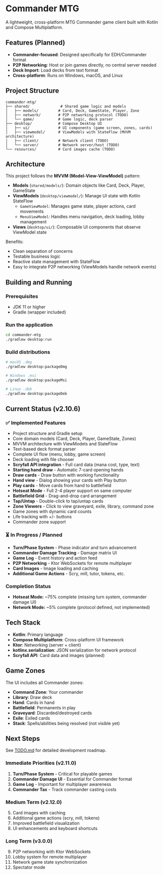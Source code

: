 # Commander MTG

A lightweight, cross-platform MTG Commander game client built with Kotlin and Compose Multiplatform.

## Features (Planned)

- **Commander-focused**: Designed specifically for EDH/Commander format
- **P2P Networking**: Host or join games directly, no central server needed
- **Deck Import**: Load decks from text format
- **Cross-platform**: Runs on Windows, macOS, and Linux

## Project Structure

```
commander-mtg/
├── shared/              # Shared game logic and models
│   ├── models/         # Card, Deck, GameState, Player, Zone
│   ├── network/        # P2P networking protocol (TODO)
│   └── game/           # Game logic, deck parser
├── desktop/            # Compose Desktop UI
│   ├── ui/             # UI components (game screen, zones, cards)
│   ├── viewmodel/      # ViewModels with StateFlow (MVVM architecture)
│   ├── client/         # Network client (TODO)
│   └── server/         # Network server/host (TODO)
└── resources/          # Card images cache (TODO)
```

## Architecture

This project follows the **MVVM (Model-View-ViewModel)** pattern:

- **Models** (`shared/models/`): Domain objects like Card, Deck, Player, GameState
- **ViewModels** (`desktop/viewmodel/`): Manage UI state with Kotlin StateFlow
  - `GameViewModel`: Manages game state, player actions, card movements
  - `MenuViewModel`: Handles menu navigation, deck loading, lobby management
- **Views** (`desktop/ui/`): Composable UI components that observe ViewModel state

Benefits:
- Clean separation of concerns
- Testable business logic
- Reactive state management with StateFlow
- Easy to integrate P2P networking (ViewModels handle network events)

## Building and Running

### Prerequisites
- JDK 11 or higher
- Gradle (wrapper included)

### Run the application
```bash
cd commander-mtg
./gradlew desktop:run
```

### Build distributions
```bash
# macOS .dmg
./gradlew desktop:packageDmg

# Windows .msi
./gradlew desktop:packageMsi

# Linux .deb
./gradlew desktop:packageDeb
```

## Current Status (v2.10.6)

### ✅ Implemented Features
- Project structure and Gradle setup
- Core domain models (Card, Deck, Player, GameState, Zones)
- MVVM architecture with ViewModels and StateFlow
- Text-based deck format parser
- Complete UI flow (menu, lobby, game screen)
- Deck loading with file chooser
- **Scryfall API integration** - Full card data (mana cost, type, text)
- **Starting hand draw** - Automatic 7-card opening hands
- **Draw cards** - Draw button with working functionality
- **Hand view** - Dialog showing your cards with Play button
- **Play cards** - Move cards from hand to battlefield
- **Hotseat Mode** - Full 2-4 player support on same computer
- **Battlefield Grid** - Drag-and-drop card arrangement
- **Tap/Untap** - Double-click to tap/untap cards
- **Zone Viewers** - Click to view graveyard, exile, library, command zone
- Game zones with dynamic card counts
- Life tracking with +/- buttons
- Commander zone support

### ⏳ In Progress / Planned
- **Turn/Phase System** - Phase indicator and turn advancement
- **Commander Damage Tracking** - Damage matrix UI
- **Game Log** - Event history and action feed
- **P2P Networking** - Ktor WebSockets for remote multiplayer
- **Card Images** - Image loading and caching
- **Additional Game Actions** - Scry, mill, tutor, tokens, etc.

### Completion Status
- **Hotseat Mode:** ~75% complete (missing turn system, commander damage UI)
- **Network Mode:** ~5% complete (protocol defined, not implemented)

## Tech Stack

- **Kotlin**: Primary language
- **Compose Multiplatform**: Cross-platform UI framework
- **Ktor**: Networking (server + client)
- **kotlinx.serialization**: JSON serialization for network protocol
- **Scryfall API**: Card data and images (planned)

## Game Zones

The UI includes all Commander zones:
- **Command Zone**: Your commander
- **Library**: Draw deck
- **Hand**: Cards in hand
- **Battlefield**: Permanents in play
- **Graveyard**: Discarded/destroyed cards
- **Exile**: Exiled cards
- **Stack**: Spells/abilities being resolved (not visible yet)

## Next Steps

See [TODO.md](TODO.md) for detailed development roadmap.

### Immediate Priorities (v2.11.0)
1. **Turn/Phase System** - Critical for playable games
2. **Commander Damage UI** - Essential for Commander format
3. **Game Log** - Important for multiplayer awareness
4. **Commander Tax** - Track commander casting costs

### Medium Term (v2.12.0)
5. Card images with caching
6. Additional game actions (scry, mill, tokens)
7. Improved battlefield visualization
8. UI enhancements and keyboard shortcuts

### Long Term (v3.0.0)
9. P2P networking with Ktor WebSockets
10. Lobby system for remote multiplayer
11. Network game state synchronization
12. Spectator mode

